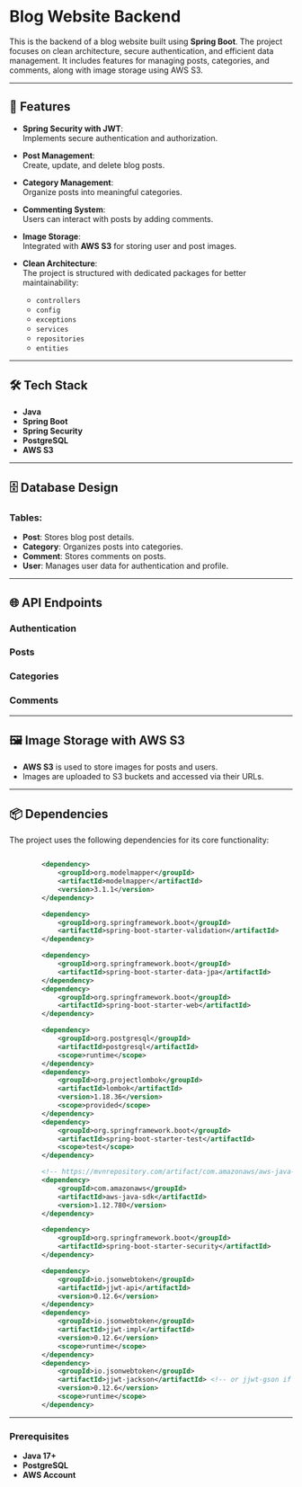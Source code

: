 # Blog Website Backend

This is the backend of a blog website built using **Spring Boot**. The project focuses on clean architecture, secure authentication, and efficient data management. It includes features for managing posts, categories, and comments, along with image storage using AWS S3.

---

## 🚀 Features

- **Spring Security with JWT**:  
  Implements secure authentication and authorization.
  
- **Post Management**:  
  Create, update, and delete blog posts.

- **Category Management**:  
  Organize posts into meaningful categories.

- **Commenting System**:  
  Users can interact with posts by adding comments.

- **Image Storage**:  
  Integrated with **AWS S3** for storing user and post images.

- **Clean Architecture**:  
  The project is structured with dedicated packages for better maintainability:
  - `controllers`  
  - `config`  
  - `exceptions`  
  - `services`  
  - `repositories`  
  - `entities`

---

## 🛠️ Tech Stack

- **Java**  
- **Spring Boot**  
- **Spring Security**  
- **PostgreSQL**  
- **AWS S3**  

---

## 🗄️ Database Design

### Tables:
- **Post**: Stores blog post details.  
- **Category**: Organizes posts into categories.  
- **Comment**: Stores comments on posts.  
- **User**: Manages user data for authentication and profile.

---

## 🌐 API Endpoints

### Authentication

### Posts

### Categories

### Comments

---

## 🖼️ Image Storage with AWS S3

- **AWS S3** is used to store images for posts and users.  
- Images are uploaded to S3 buckets and accessed via their URLs.

---

## 📦 Dependencies

The project uses the following dependencies for its core functionality:

```xml

		<dependency>
			<groupId>org.modelmapper</groupId>
			<artifactId>modelmapper</artifactId>
			<version>3.1.1</version>
		</dependency>

		<dependency>
			<groupId>org.springframework.boot</groupId>
			<artifactId>spring-boot-starter-validation</artifactId>
		</dependency>

		<dependency>
			<groupId>org.springframework.boot</groupId>
			<artifactId>spring-boot-starter-data-jpa</artifactId>
		</dependency>
		<dependency>
			<groupId>org.springframework.boot</groupId>
			<artifactId>spring-boot-starter-web</artifactId>
		</dependency>

		<dependency>
			<groupId>org.postgresql</groupId>
			<artifactId>postgresql</artifactId>
			<scope>runtime</scope>
		</dependency>
		<dependency>
			<groupId>org.projectlombok</groupId>
			<artifactId>lombok</artifactId>
			<version>1.18.36</version>
			<scope>provided</scope>
		</dependency>
		<dependency>
			<groupId>org.springframework.boot</groupId>
			<artifactId>spring-boot-starter-test</artifactId>
			<scope>test</scope>
		</dependency>

		<!-- https://mvnrepository.com/artifact/com.amazonaws/aws-java-sdk -->
		<dependency>
			<groupId>com.amazonaws</groupId>
			<artifactId>aws-java-sdk</artifactId>
			<version>1.12.780</version>
		</dependency>

		<dependency>
			<groupId>org.springframework.boot</groupId>
			<artifactId>spring-boot-starter-security</artifactId>
		</dependency>

		<dependency>
			<groupId>io.jsonwebtoken</groupId>
			<artifactId>jjwt-api</artifactId>
			<version>0.12.6</version>
		</dependency>
		<dependency>
			<groupId>io.jsonwebtoken</groupId>
			<artifactId>jjwt-impl</artifactId>
			<version>0.12.6</version>
			<scope>runtime</scope>
		</dependency>
		<dependency>
			<groupId>io.jsonwebtoken</groupId>
			<artifactId>jjwt-jackson</artifactId> <!-- or jjwt-gson if Gson is preferred -->
			<version>0.12.6</version>
			<scope>runtime</scope>
		</dependency>

```
---

### Prerequisites
- **Java 17+**  
- **PostgreSQL**  
- **AWS Account**



